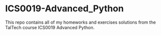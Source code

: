 # ICS0019-Advanced_Python
This repo contains all of my homeworks and exercises solutions from the TalTech course ICS0019 Advanced Python.
